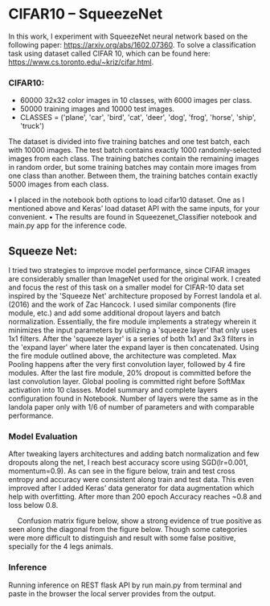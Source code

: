 # CIFAR10 – SqueezeNet

In this work, I experiment with SqueezeNet neural network based on the following paper: https://arxiv.org/abs/1602.07360.
To solve a classification task using dataset called CIFAR 10, which can be found here:  https://www.cs.toronto.edu/~kriz/cifar.html.

### CIFAR10:
-	60000 32x32 color images in 10 classes, with 6000 images per class. 
-	50000 training images and 10000 test images.
-	CLASSES = ('plane', 'car', 'bird', 'cat', 'deer', 'dog', 'frog', 'horse', 'ship', 'truck')

The dataset is divided into five training batches and one test batch, each with 10000 images.
The test batch contains exactly 1000 randomly-selected images from each class. 
The training batches contain the remaining images in random order, but some training batches may contain more images from one class than another. Between them, the training batches contain exactly 5000 images from each class. 

•	I placed in the notebook both options to load cifar10 dataset. One as I mentioned above and Keras’ load dataset API with the same inputs, for your convenient.
•	The results are found in Squeezenet_Classifier notebook and main.py app for the inference code.

## Squeeze Net:
I tried two strategies to improve model performance, since CIFAR images are considerably smaller than ImageNet used for the original work. I created and focus the rest of this task on a smaller model for CIFAR-10 data set inspired by the 'Squeeze Net' architecture proposed by Forrest Iandola et al. (2016) and the work of Zac Hancock. I used similar components (fire module, etc.) and add some additional dropout layers and batch normalization.
Essentially, the fire module implements a strategy wherein it minimizes the input parameters by utilizing a 'squeeze layer' that only uses 1x1 filters. After the 'squeeze layer' is a series of both 1x1 and 3x3 filters in the 'expand layer' where later the expand layer is then concatenated.
Using the fire module outlined above, the architecture was completed. Max Pooling happens after the very first convolution layer, followed by 4 fire modules. After the last fire module, 20% dropout is committed before the last convolution layer. Global pooling is committed right before SoftMax activation into 10 classes. 
Model summary and complete layers configuration found in Notebook. Number of layers were the same as in the Iandola paper only with 1/6 of number of parameters and with comparable performance.

### Model Evaluation
After tweaking layers architectures and adding batch normalization and few dropouts along the net, I reach best accuracy score using SGD(lr=0.001, momentum=0.9). As can see in the figure below, train and test cross entropy and accuracy were consistent along train and test data. This even improved after I added Keras’ data generator for data augmentation which help with overfitting. 
After more than 200 epoch Accuracy reaches ~0.8 and loss below 0.8.

  
Confusion matrix figure below, show a strong evidence of true positive as seen along the diagonal from the figure below. Though some categories were more difficult to distinguish and result with some false positive, specially for the 4 legs animals.
 
### Inference
Running inference on REST flask API by run main.py from terminal and paste in the browser the local server provides from the output. 
 

